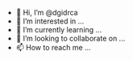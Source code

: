 - 👋 Hi, I’m @dgidrca
- 👀 I’m interested in ...
- 🌱 I’m currently learning ...
- 💞️ I’m looking to collaborate on ...
- 📫 How to reach me ...

<!---
dgidrca/dgidrca is a ✨ special ✨ repository because its `README.md` (this file) appears on your GitHub profile.
You can click the Preview link to take a look at your changes.
--->

